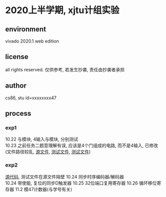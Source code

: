 # 2020上半学期, xjtu计组实验

## environment

vivado 2020.1 web edition

## license

all rights reserved.
仅供参考, 若发生抄袭, 责任由抄袭者承担

## author

cs86, stu id=xxxxxxxx47

## process

### exp1

10.22 与模块, 4输入与模块, 分别测试  
10.23 之前任务二题意理解有误, 应该是4个门组成的电路, 而不是4输入, 已修改(文件路径较乱, [源文件](./exp_1/exp_1.srcs/sources_1/new/), [测试文件](./exp_1/exp_1.srcs/sim_1/new/), [测试文件](./exp_1/exp_1.srcs/sim_2/new/))

### exp2

[源代码](./exp_2/exp_2.srcs/sources_1/new), 测试文件在源文件隔壁
10.24 同步时序编码器/解码器  
10.24 带使能, 复位的同步D触发器
10.25 32位端口复用寄存器
10.26 循环移位寄存器
11.2  模47计数器(与学号有关)
